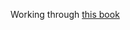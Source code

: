 Working through [this book](https://github.com/PacktPublishing/Deep-Reinforcement-Learning-Hands-On)
